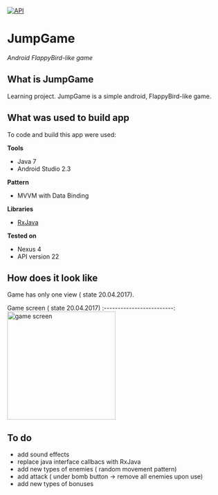 [![API](https://img.shields.io/badge/API-16%2B-brightgreen.svg?style=plastic)](https://android-arsenal.com/api?level=16)
# JumpGame
*Android FlappyBird-like game*

## What is JumpGame
Learning project.
JumpGame is a simple android, FlappyBird-like game.

## What was used to build app
To code and build this app were used:

**Tools**
* Java 7
* Android Studio 2.3

**Pattern**
* MVVM with Data Binding

**Libraries**
* <a href="https://github.com/ReactiveX/RxJava" title="GraphView">RxJava</a>

**Tested on**
* Nexus 4
* API version 22

## How does it look like
Game has only one view ( state 20.04.2017).

Game screen ( state 20.04.2017)
:-------------------------:
<img src="https://rawgit.com/GregoryIwanek/JumpGame/master/pictures/State_of_game_20.04.2017.png" title="game screen" height="250" />

## To do
* add sound effects
* replace java interface callbacs with RxJava
* add new types of enemies ( random movement pattern)
* add attack ( under bomb button -> remove all enemies upon use)
* add new types of bonuses
